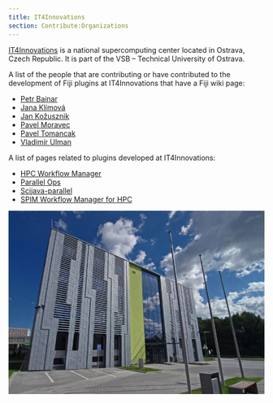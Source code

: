```yaml
---
title: IT4Innovations
section: Contribute:Organizations
---
```

[IT4Innovations](https://www.it4i.cz/) is a national supercomputing center located in Ostrava, Czech Republic. It is part of the VSB – Technical University of Ostrava.

A list of the people that are contributing or have contributed to the development of Fiji plugins at IT4Innovations that have a Fiji wiki page:
- [Petr Bainar](/people/PetrBainar)
- [Jana Klímová](/people/janaklimova)
- [Jan Kožusznik](/people/kozusznik)
- [Pavel Moravec](/people/pm-cz)
- [Pavel Tomancak](/people/tomancak)
- [Vladimír Ulman](/people/xulman)

A list of pages related to plugins developed at IT4Innovations:
- [HPC Workflow Manager](/plugins/hpc-workflow-manager)
- [Parallel Ops](/plugins/openmpi-plugin-extensions)
- [Scijava-parallel](/libs/scijava-parallel)
- [SPIM Workflow Manager for HPC](/plugins/spim-workflow-manager-for-hpc)

![](/media/orgs/IT4I.jpg)

